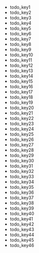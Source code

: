 - todo_key1
- todo_key2
- todo_key3
- todo_key4
- todo_key5
- todo_key6
- todo_key7
- todo_key8
- todo_key9
- todo_key10
- todo_key11
- todo_key12
- todo_key13
- todo_key14
- todo_key15
- todo_key16
- todo_key17
- todo_key18
- todo_key19
- todo_key20
- todo_key21
- todo_key22
- todo_key23
- todo_key24
- todo_key25
- todo_key26
- todo_key27
- todo_key28
- todo_key29
- todo_key30
- todo_key31
- todo_key32
- todo_key33
- todo_key34
- todo_key35
- todo_key36
- todo_key37
- todo_key38
- todo_key39
- todo_key40
- todo_key41
- todo_key42
- todo_key43
- todo_key44
- todo_key45
- todo_key46
